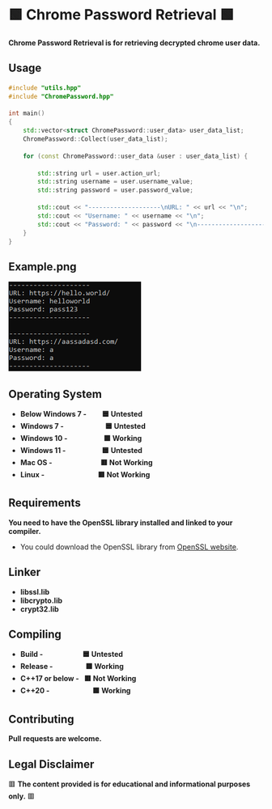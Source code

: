 # 🟩 Chrome Password Retrieval 🟩

**Chrome Password Retrieval is for retrieving decrypted chrome user data.**

## Usage

```c++
#include "utils.hpp"
#include "ChromePassword.hpp"

int main()
{
    std::vector<struct ChromePassword::user_data> user_data_list;
    ChromePassword::Collect(user_data_list);

    for (const ChromePassword::user_data &user : user_data_list) {

        std::string url = user.action_url;
        std::string username = user.username_value;
        std::string password = user.password_value;

        std::cout << "--------------------\nURL: " << url << "\n";
        std::cout << "Username: " << username << "\n";
        std::cout << "Password: " << password << "\n--------------------\n\n";
    }
}
```

## Example.png

![alt text](https://github.com/yurtrimu/chrome-password/blob/main/Example.png?raw=true)

## Operating System
- **Below Windows 7 -⠀⠀⠀🟦 Untested**
- **Windows 7 -⠀⠀⠀⠀⠀⠀⠀⠀🟦 Untested**
- **Windows 10 -⠀⠀⠀⠀⠀⠀⠀🟩 Working**
- **Windows 11 -⠀⠀⠀⠀⠀⠀⠀🟦 Untested**
- **Mac OS -⠀⠀⠀⠀⠀⠀⠀⠀⠀  🟥 Not Working**
- **Linux -⠀⠀⠀⠀⠀⠀⠀⠀⠀⠀  🟥 Not Working**

## Requirements

**You need to have the OpenSSL library installed and linked to your compiler.**

- You could download the OpenSSL library from [OpenSSL website](https://www.openssl.org/source/).

## Linker

- **libssl.lib**
- **libcrypto.lib**
- **crypt32.lib**

## Compiling

- **Build -⠀⠀ ⠀⠀⠀⠀⠀ 🟦 Untested**
- **Release -⠀⠀⠀⠀⠀⠀ 🟩 Working**
- **C++17 or below -⠀🟥 Not Working**
- **C++20 -⠀⠀⠀⠀⠀⠀⠀⠀ 🟩 Working**

## Contributing

**Pull requests are welcome.**

## Legal Disclaimer
🟥 **The content provided is for educational and informational purposes only.** 🟥

